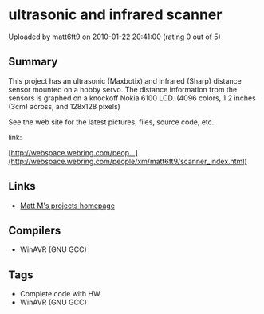 # ultrasonic and infrared scanner

Uploaded by matt6ft9 on 2010-01-22 20:41:00 (rating 0 out of 5)

## Summary

This project has an ultrasonic (Maxbotix) and infrared (Sharp) distance sensor mounted on a hobby servo. The distance information from the sensors is graphed on a knockoff Nokia 6100 LCD. (4096 colors, 1.2 inches (3cm) across, and 128x128 pixels)  

See the web site for the latest pictures, files, source code, etc.  

link:  

[http://webspace.webring.com/peop...](http://webspace.webring.com/people/xm/matt6ft9/scanner_index.html)

## Links

- [Matt M's projects homepage](http://www.geocities.com/matt6ft9/index.html)

## Compilers

- WinAVR (GNU GCC)

## Tags

- Complete code with HW
- WinAVR (GNU GCC)
